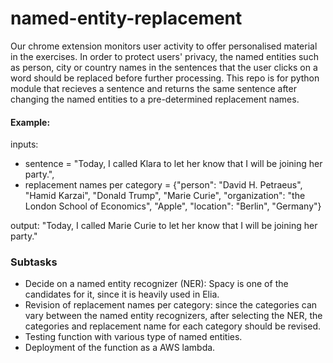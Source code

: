 # named-entity-replacement


Our chrome extension monitors user activity to offer personalised material in the exercises. In order to protect users' privacy, the named entities such as person, city or country names in the sentences that the user clicks on a word should be replaced before further processing. This repo is for python module that recieves a sentence and returns the same sentence after changing the named entities to a pre-determined replacement names.


#### Example:
  inputs:
  * sentence = "Today, I called Klara to let her know that I will be joining her party.",
  * replacement names per category = {"person": "David H. Petraeus", "Hamid Karzai", "Donald Trump", "Marie Curie", "organization": "the London School of Economics", "Apple", "location": "Berlin", "Germany"}
  
  output:
  "Today, I called Marie Curie to let her know that I will be joining her party."
 
 
### Subtasks
* Decide on a named entity recognizer (NER): Spacy is one of the candidates for it, since it is heavily used in Elia. 
* Revision of replacement names per category: since the categories can vary between the named entity recognizers, after selecting the NER, the categories and replacement name for each category should be revised.
* Testing function with various type of named entities.
* Deployment of the function as a AWS lambda. 
